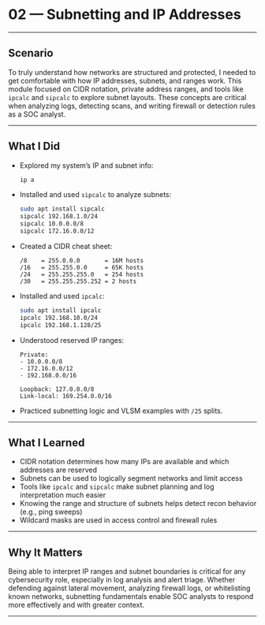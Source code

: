 # 02 — Subnetting and IP Addresses

---

## Scenario

To truly understand how networks are structured and protected, I needed to get comfortable with how IP addresses, subnets, and ranges work. This module focused on CIDR notation, private address ranges, and tools like `ipcalc` and `sipcalc` to explore subnet layouts. These concepts are critical when analyzing logs, detecting scans, and writing firewall or detection rules as a SOC analyst.

---

## What I Did

- Explored my system’s IP and subnet info:
  ```bash
  ip a
  ```
- Installed and used `sipcalc` to analyze subnets:
  ```bash
  sudo apt install sipcalc
  sipcalc 192.168.1.0/24
  sipcalc 10.0.0.0/8
  sipcalc 172.16.0.0/12
  ```
- Created a CIDR cheat sheet:
  ```text
  /8    = 255.0.0.0       = 16M hosts
  /16   = 255.255.0.0     = 65K hosts
  /24   = 255.255.255.0   = 254 hosts
  /30   = 255.255.255.252 = 2 hosts
  ```
- Installed and used `ipcalc`:
  ```bash
  sudo apt install ipcalc
  ipcalc 192.168.10.0/24
  ipcalc 192.168.1.128/25
  ```
- Understood reserved IP ranges:
  ```text
  Private:
  - 10.0.0.0/8
  - 172.16.0.0/12
  - 192.168.0.0/16

  Loopback: 127.0.0.0/8
  Link-local: 169.254.0.0/16
  ```
- Practiced subnetting logic and VLSM examples with `/25` splits.

---

## What I Learned

- CIDR notation determines how many IPs are available and which addresses are reserved
- Subnets can be used to logically segment networks and limit access
- Tools like `ipcalc` and `sipcalc` make subnet planning and log interpretation much easier
- Knowing the range and structure of subnets helps detect recon behavior (e.g., ping sweeps)
- Wildcard masks are used in access control and firewall rules

---

## Why It Matters

Being able to interpret IP ranges and subnet boundaries is critical for any cybersecurity role, especially in log analysis and alert triage. Whether defending against lateral movement, analyzing firewall logs, or whitelisting known networks, subnetting fundamentals enable SOC analysts to respond more effectively and with greater context.

---

